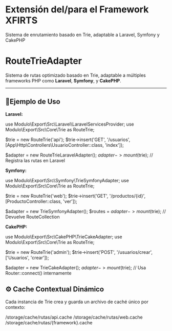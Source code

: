 # Extensión del/para el Framework XFIRTS
Sistema de enrutamiento basado en Trie, adaptable a Laravel, Symfony y CakePHP

# RouteTrieAdapter

Sistema de rutas optimizado basado en Trie, adaptable a múltiples frameworks PHP como **Laravel**, **Symfony**, y **CakePHP**.

---

## 🧪Ejemplo de Uso

**Laravel:**

use Modulo\Export\Src\Laravel\LaravelServicesProvider;
use Modulo\Export\Src\Core\Trie as RouteTrie;

$trie = new RouteTrie('api');
$trie->insert('GET', '/usuarios', [App\Http\Controllers\UsuarioController::class, 'index']);

$adapter = new RouteTrieLaravelAdapter();
$adapter->mount($trie); // Registra las rutas en Laravel

**Symfony:**

use Modulo\Export\Src\Symfony\TrieSymfonyAdapter;
use Modulo\Export\Src\Core\Trie as RouteTrie;

$trie = new RouteTrie('web');
$trie->insert('GET', '/productos/{id}', [ProductoController::class, 'ver']);

$adapter = new TrieSymfonyAdapter();
$routes = $adapter->mount($trie); // Devuelve RouteCollection

**CakePHP:**

use Modulo\Export\Src\CakePHP\TrieCakeAdapter;
use Modulo\Export\Src\Core\Trie as RouteTrie;

$trie = new RouteTrie('admin');
$trie->insert('POST', '/usuarios/crear', ['Usuarios', 'crear']);

$adapter = new TrieCakeAdapter();
$adapter->mount($trie); // Usa Router::connect() internamente

## ⚙️ Cache Contextual Dinámico

Cada instancia de Trie crea y guarda un archivo de caché único por contexto:

/storage/cache/rutas/api.cache
/storage/cache/rutas/web.cache
/storage/cache/rutas/{framework}.cache
